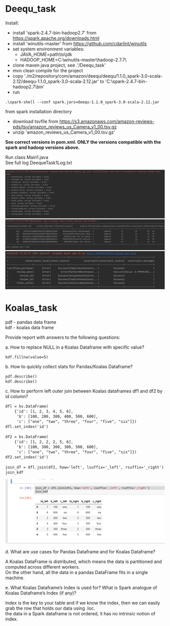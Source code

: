 # Deequ_task  
Install:
- install 'spark-2.4.7-bin-hadoop2.7' from https://spark.apache.org/downloads.html
- install 'winutils-master' from https://github.com/cdarlint/winutils
- set system environment variables:
	- JAVA_HOME=path\to\jdk
	- HADOOP_HOME=C:\winutils-master\hadoop-2.7.7\
- clone maven java project, see .'/Deequ_task'
- mvn clean compile for the project
- copy './m2/repository/com/amazon/deequ/deequ/1.1.0_spark-3.0-scala-2.12/deequ-1.1.0_spark-3.0-scala-2.12.jar' to 'C:\spark-2.4.7-bin-hadoop2.7\bin'
- run
```
.\spark-shell --conf spark.jars=deequ-1.1.0_spark-3.0-scala-2.12.jar
```
from spark installation directory
- download tsvfile from https://s3.amazonaws.com/amazon-reviews-pds/tsv/amazon_reviews_us_Camera_v1_00.tsv.gz
- unzip 'amazon_reviews_us_Camera_v1_00.tsv.gz'

__See correct versions in pom.xml. ONLY the versions compatible with the spark and hadoop versions above.__ 

Run class Main1.java  
See full log DeequeTask1Log.txt

![](./screenshot-1.1.png)
![](./screenshot-1.2.png)
![](./screenshot-1.3.png)

# Koalas_task

pdf - pandas data frame  
kdf - koalas data frame  

Provide report with answers to the following questions:  

a.	How to replace NULL in a Koalas Dataframe with specific value?  
```
kdf.fillna(value=5)
```
b.	How to quickly collect stats for Pandas/Koalas Dataframe?  
```
pdf.describe()
kdf.describe()
```
c.	How to perform left outer join between Koalas dataframes df1 and df2 by id column?  
```
dfl = ks.DataFrame(
    {'id': [1, 2, 3, 4, 5, 6],
     'b': [100, 200, 300, 400, 500, 600],
     'c': ["one", "two", "three", "four", "five", "six"]})
dfl.set_index('id')

df2 = ks.DataFrame(
    {'id': [1, 2, 2, 2, 5, 6],
     'b': [100, 300, 300, 300, 500, 600],
     'c': ["one", "two", "three", "four", "five", "six"]})
df2.set_index('id')

join_df = dfl.join(df2, how='left', lsuffix='_left', rsuffix='_right')
join_kdf
```

![](./screenshot-2.c.png)

d.	What are use cases for Pandas Dataframe and for Koalas Dataframe?  

A Koalas DataFrame is distributed, which means the data is partitioned and computed across different workers.  
On the other hand, all the data in a pandas DataFrame fits in a single machine.

e.	What Koalas Dataframe’s Index is used for? What is Spark analogue of Koalas Dataframe’s Index (if any)?  

Index is the key to your table and if we know the index, then we can easily grab the row that holds our data using .loc.  
the data in a Spark dataframe is not ordered, it has no intrinsic notion of index.  


